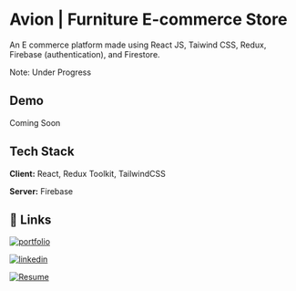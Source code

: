 # Avion | Furniture E-commerce Store

An E commerce platform made using React JS, Taiwind CSS, Redux, Firebase (authentication), and Firestore.

Note: Under Progress

## Demo

Coming Soon


## Tech Stack

**Client:** React, Redux Toolkit, TailwindCSS

**Server:** Firebase


## 🔗 Links
[![portfolio](https://img.shields.io/badge/my_portfolio-000?style=for-the-badge&logo=ko-fi&logoColor=white)](https://beshoys.github.io/portfolio/)

[![linkedin](https://img.shields.io/badge/linkedin-0A66C2?style=for-the-badge&logo=linkedin&logoColor=white)](https://www.linkedin.com/in/beshoy-s-said/)

[![Resume](https://img.shields.io/badge/resume-1DA1F2?style=for-the-badge&logo=resume&logoColor=white)](https://drive.google.com/file/d/16fYkKwcYSR3lLAnHxPt92AOMgL7w-NqR/view)

